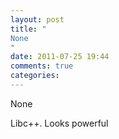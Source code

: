 ```yaml
---
layout: post
title: "
None
"
date: 2011-07-25 19:44
comments: true
categories: 
---
```


None


Libc++. Looks powerful

